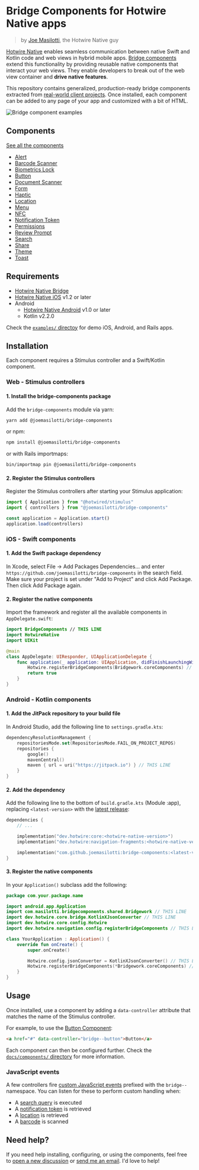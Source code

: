 # Bridge Components for Hotwire Native apps

> by [Joe Masilotti](https://masilotti.com), the Hotwire Native guy

[Hotwire Native](https://native.hotwired.dev) enables seamless communication between native Swift and Kotlin code and web views in hybrid mobile apps. [Bridge components](https://native.hotwired.dev/overview/bridge-components) extend this functionality by providing reusable native components that interact your web views. They enable developers to break out of the web view container and **drive native features**.

This repository contains generalized, production-ready bridge components extracted from [real-world client projects](https://masilotti.com/services/). Once installed, each component can be added to any page of your app and customized with a bit of HTML.

![Bridge component examples](resources/screenshots/bridge-components.png)

## Components

[See all the components](https://masilotti.com/bridge-components/#components)

* [Alert](docs/components/alert.md)
* [Barcode Scanner](docs/components/barcode-scanner.md)
* [Biometrics Lock](docs/components/biometrics-lock.md)
* [Button](docs/components/button.md)
* [Document Scanner](docs/components/document-scanner.md)
* [Form](docs/components/form.md)
* [Haptic](docs/components/haptic.md)
* [Location](docs/components/location.md)
* [Menu](docs/components/menu.md)
* [NFC](docs/components/nfc.md)
* [Notification Token](docs/components/notification-token.md)
* [Permissions](docs/components/permissions.md)
* [Review Prompt](docs/components/review-prompt.md)
* [Search](docs/components/search.md)
* [Share](docs/components/share.md)
* [Theme](docs/components/theme.md)
* [Toast](docs/components/toast.md)

## Requirements

* [Hotwire Native Bridge](https://native.hotwired.dev/reference/bridge-installation)
* [Hotwire Native iOS](https://github.com/hotwired/hotwire-native-ios) v1.2 or later
* Android
    * [Hotwire Native Android](https://github.com/hotwired/hotwire-native-android) v1.0 or later
    * Kotlin v2.2.0

Check the [`examples/` directoy](examples/) for demo iOS, Android, and Rails apps.

## Installation

Each component requires a Stimulus controller and a Swift/Kotlin component.

### Web - Stimulus controllers

#### 1. Install the bridge-components package

Add the `bridge-components` module via yarn:

```bash
yarn add @joemasilotti/bridge-components
```

or npm:

```bash
npm install @joemasilotti/bridge-components
```

or with Rails importmaps:

```bash
bin/importmap pin @joemasilotti/bridge-components
```

#### 2. Register the Stimulus controllers

Register the Stimulus controllers after starting your Stimulus application:

```javascript
import { Application } from "@hotwired/stimulus"
import { controllers } from "@joemasilotti/bridge-components"

const application = Application.start()
application.load(controllers)
```

### iOS - Swift components

#### 1. Add the Swift package dependency

In Xcode, select File → Add Packages Dependencies… and enter `https://github.com/joemasilotti/bridge-components` in the search field. Make sure your project is set under "Add to Project" and click Add Package. Then click Add Package again.

#### 2. Register the native components

Import the framework and register all the available components in `AppDelegate.swift`:

```swift
import BridgeComponents // THIS LINE
import HotwireNative
import UIKit

@main
class AppDelegate: UIResponder, UIApplicationDelegate {
    func application(_ application: UIApplication, didFinishLaunchingWithOptions launchOptions: [UIApplication.LaunchOptionsKey: Any]?) -> Bool {
        Hotwire.registerBridgeComponents(Bridgework.coreComponents) // THIS LINE
        return true
    }
}
```

### Android - Kotlin components

#### 1. Add the JitPack repository to your build file

In Android Studio, add the following line to `settings.gradle.kts`:

```kotlin
dependencyResolutionManagement {
    repositoriesMode.set(RepositoriesMode.FAIL_ON_PROJECT_REPOS)
    repositories {
        google()
        mavenCentral()
        maven { url = uri("https://jitpack.io") } // THIS LINE
    }
}
```

#### 2. Add the dependency 

Add the following line to the bottom of `build.gradle.kts` (Module :app), replacing `<latest-version>` with the [latest release](https://github.com/joemasilotti/bridge-components/releases):

```kotlin
dependencies {
    // ...

    implementation("dev.hotwire:core:<hotwire-native-version>")
    implementation("dev.hotwire:navigation-fragments:<hotwire-native-version>")

    implementation("com.github.joemasilotti:bridge-components:<latest-verison>") // THIS LINE
}
```

#### 3. Register the native components

In your `Application()` subclass add the following:

```kotlin
package com.your.package.name

import android.app.Application
import com.masilotti.bridgecomponents.shared.Bridgework // THIS LINE
import dev.hotwire.core.bridge.KotlinXJsonConverter // THIS LINE
import dev.hotwire.core.config.Hotwire
import dev.hotwire.navigation.config.registerBridgeComponents // THIS LINE

class YourApplication : Application() {
    override fun onCreate() {
        super.onCreate()

        Hotwire.config.jsonConverter = KotlinXJsonConverter() // THIS LINE
        Hotwire.registerBridgeComponents(*Bridgework.coreComponents) // THIS LINE
    }
}
```

## Usage

Once installed, use a component by adding a `data-controller` attribute that matches the name of the Stimulus controller.

For example, to use the [Button Component](docs/components/button.md):

```html
<a href="#" data-controller="bridge--button">Button</a>
```

Each component can then be configured further. Check the [`docs/components/` directory](docs/components/) for more information.

### JavaScript events

A few controllers fire [custom JavaScript events](https://stimulus.hotwired.dev/reference/controllers#cross-controller-coordination-with-events) prefixed with the `bridge--` namespace. You can listen for these to perform custom handling when:

* A [search query](docs/components/search.md) is executed
* A [notification token](docs/components/notification-token.md) is retrieved
* A [location](docs/components/location.md) is retrieved
* A [barcode](docs/components/barcode-scanner.md) is scanned

## Need help?

If you need help installing, configuring, or using the components, feel free to [open a new discussion](https://github.com/joemasilotti/bridge-components/discussions/new?category=q-a) or [send me an email](mailto:joe@masilotti.com). I'd love to help!
